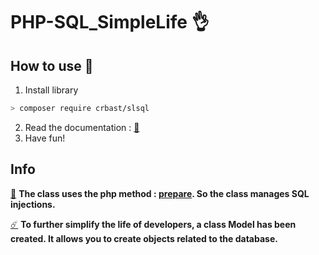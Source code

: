 # PHP-SQL_SimpleLife 👌
## How to use 🤷
1. Install library
```bash 
> composer require crbast/slsql 
```
2. Read the documentation : [📔](https://github.com/CrBast/PHP-SQL_SimpleLife/wiki)
3. Have fun!

## Info

[📌](https://secure.php.net/manual/en/pdo.prepare.php)
**The class uses the php method : [prepare](https://secure.php.net/manual/en/pdo.prepare.php). So the class manages SQL injections.**

[☄️](https://github.com/CrBast/PHP-SQL_SimpleLife/wiki/Model)
**To further simplify the life of developers, a class Model has been created. It allows you to create objects related to the database.**
